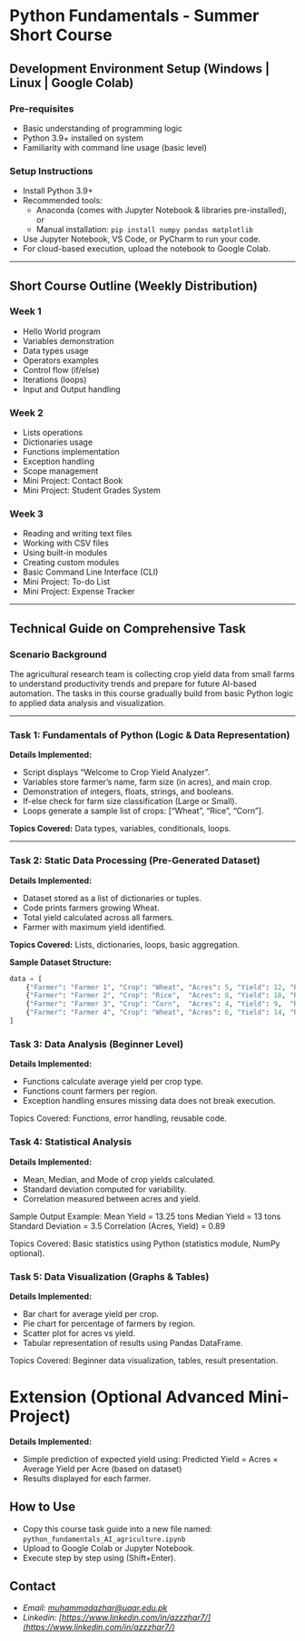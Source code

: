 # Python Fundamentals - Summer Short Course

## Development Environment Setup (Windows | Linux | Google Colab)

### Pre-requisites
- Basic understanding of programming logic  
- Python 3.9+ installed on system  
- Familiarity with command line usage (basic level)  

### Setup Instructions
- Install Python 3.9+  
- Recommended tools:  
  - Anaconda (comes with Jupyter Notebook & libraries pre-installed), or  
  - Manual installation: `pip install numpy pandas matplotlib`  
- Use Jupyter Notebook, VS Code, or PyCharm to run your code.  
- For cloud-based execution, upload the notebook to Google Colab.  

---

## Short Course Outline (Weekly Distribution)

### Week 1
- Hello World program  
- Variables demonstration  
- Data types usage  
- Operators examples  
- Control flow (if/else)  
- Iterations (loops)  
- Input and Output handling  

### Week 2
- Lists operations  
- Dictionaries usage  
- Functions implementation  
- Exception handling  
- Scope management  
- Mini Project: Contact Book  
- Mini Project: Student Grades System  

### Week 3
- Reading and writing text files  
- Working with CSV files  
- Using built-in modules  
- Creating custom modules  
- Basic Command Line Interface (CLI)  
- Mini Project: To-do List  
- Mini Project: Expense Tracker  

---

## Technical Guide on Comprehensive Task

### Scenario Background
The agricultural research team is collecting crop yield data from small farms to understand productivity trends and prepare for future AI-based automation. The tasks in this course gradually build from basic Python logic to applied data analysis and visualization.  

---

### Task 1: Fundamentals of Python (Logic & Data Representation)

**Details Implemented:**  
- Script displays “Welcome to Crop Yield Analyzer”.  
- Variables store farmer’s name, farm size (in acres), and main crop.  
- Demonstration of integers, floats, strings, and booleans.  
- If-else check for farm size classification (Large or Small).  
- Loops generate a sample list of crops: [“Wheat”, “Rice”, “Corn”].  

**Topics Covered:** Data types, variables, conditionals, loops.  

---

### Task 2: Static Data Processing (Pre-Generated Dataset)
**Details Implemented:**  
- Dataset stored as a list of dictionaries or tuples.  
- Code prints farmers growing Wheat.  
- Total yield calculated across all farmers.  
- Farmer with maximum yield identified.  

**Topics Covered:** Lists, dictionaries, loops, basic aggregation.  

**Sample Dataset Structure:**  
```python
data = [
    {"Farmer": "Farmer 1", "Crop": "Wheat", "Acres": 5, "Yield": 12, "Region": "North"},
    {"Farmer": "Farmer 2", "Crop": "Rice",  "Acres": 8, "Yield": 18, "Region": "South"},
    {"Farmer": "Farmer 3", "Crop": "Corn",  "Acres": 4, "Yield": 9,  "Region": "East"},
    {"Farmer": "Farmer 4", "Crop": "Wheat", "Acres": 6, "Yield": 14, "Region": "West"},
]
```

### Task 3: Data Analysis (Beginner Level)

**Details Implemented:** 
- Functions calculate average yield per crop type.
- Functions count farmers per region.
- Exception handling ensures missing data does not break execution.

Topics Covered: Functions, error handling, reusable code.

### Task 4: Statistical Analysis

**Details Implemented:**
- Mean, Median, and Mode of crop yields calculated.
- Standard deviation computed for variability.
- Correlation measured between acres and yield.

Sample Output Example:
Mean Yield = 13.25 tons
Median Yield = 13 tons
Standard Deviation = 3.5
Correlation (Acres, Yield) = 0.89

Topics Covered: Basic statistics using Python (statistics module, NumPy optional).

### Task 5: Data Visualization (Graphs & Tables)

**Details Implemented:**  
- Bar chart for average yield per crop.
- Pie chart for percentage of farmers by region.
- Scatter plot for acres vs yield.
- Tabular representation of results using Pandas DataFrame.

Topics Covered: Beginner data visualization, tables, result presentation.

# Extension (Optional Advanced Mini-Project)

**Details Implemented:**  
- Simple prediction of expected yield using:
  Predicted Yield = Acres × Average Yield per Acre (based on dataset)
- Results displayed for each farmer.

## How to Use
- Copy this course task guide into a new file named:  
  `python_fundamentals_AI_agriculture.ipynb`
- Upload to Google Colab or Jupyter Notebook.
- Execute step by step using (Shift+Enter).

## **Contact**
- *Email: [muhammadazhar@uaar.edu.pk](mailto:muhammadazhar@uaar.edu.pk)*
- *Linkedin: [https://www.linkedin.com/in/azzzhar7/](https://www.linkedin.com/in/azzzhar7/)*